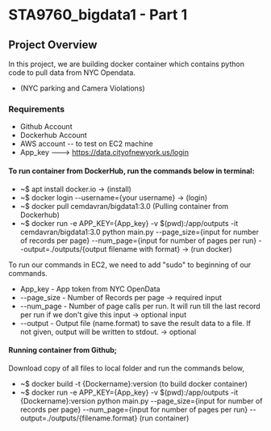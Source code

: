 # STA9760_bigdata1 - Part 1


## Project Overview

In this project, we are building docker container which contains python code to pull data from NYC Opendata.
- (NYC parking and Camera Violations)

### Requirements

* Github Account
* Dockerhub Account
* AWS account -- to test on EC2 machine
* App_key  ---> https://data.cityofnewyork.us/login


#### To run container from DockerHub, run the commands below in terminal:

* ~$ apt install docker.io -> (install)
* ~$ docker login --username={your username} -> (login)
* ~$ docker pull cemdavran/bigdata1:3.0  (Pulling container from Dockerhub)
* ~$ docker run -e APP_KEY={App_key} -v $(pwd):/app/outputs -it cemdavran/bigdata1:3.0 python main.py --page_size={input for number of records per page} --num_page={input for number of pages per run} --output=./outputs/{output filename with format} -> (run docker)

To run our commands in EC2, we need to add "sudo" to beginning of our commands. 

  * App_key     -  App token from NYC OpenData 
  * --page_size -  Number of Records per page -> required input
  * --num_page  -  Number of page calls per run. It will run till the last record per run if we don't give this input -> optional input
  * --output    -  Output file (name.format) to save the result data to a file. If not given, output will be written to stdout. -> optional

#### Running container from Github;
Download copy of all files to local folder and run the commands below,

* ~$ docker build -t {Dockername}:version (to build docker container)
* ~$ docker run -e APP_KEY={App_key} -v $(pwd):/app/outputs -it {Dockername}:version python main.py --page_size={input for number of records per page} --num_page={input for number of pages per run} --output=./outputs/{filename.format} (run container)
